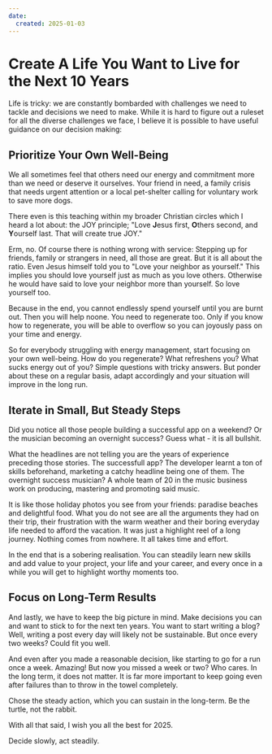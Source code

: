 ```yaml
---
date: 
  created: 2025-01-03
---
```


# Create A Life You Want to Live for the Next 10 Years

Life is tricky: we are constantly bombarded with challenges we need to tackle and decisions we need to make. While it is hard to figure out a ruleset for all the diverse challenges we face, I believe it is possible to have useful guidance on our decision making:

<!-- more -->

## Prioritize Your Own Well-Being

We all sometimes feel that others need our energy and commitment more than we need or deserve it ourselves. Your friend in need, a family crisis that needs urgent attention or a local pet-shelter calling for voluntary work to save more dogs.

There even is this teaching within my broader Christian circles which I heard a lot about: the JOY principle; "Love **J**esus first, **O**thers second, and **Y**ourself last. That will create true JOY."

Erm, no. Of course there is nothing wrong with service: Stepping up for friends, family or strangers in need, all those are great. But it is all about the ratio. Even Jesus himself told you to "Love your neighbor as yourself." This implies you should love yourself just as much as you love others. Otherwise he would have said to love your neighbor more than yourself. So love yourself too.

Because in the end, you cannot endlessly spend yourself until you are burnt out. Then you will help noone. You need to regenerate too. Only if you know how to regenerate, you will be able to overflow so you can joyously pass on your time and energy.

So for everybody struggling with energy management, start focusing on your own well-being. How do you regenerate? What refreshens you? What sucks energy out of you? Simple questions with tricky answers. But ponder about these on a regular basis, adapt accordingly and your situation will improve in the long run.

## Iterate in Small, But Steady Steps

Did you notice all those people building a successful app on a weekend? Or the musician becoming an overnight success? Guess what - it is all bullshit.

What the headlines are not telling you are the years of experience preceding those stories. The successfull app? The developer learnt a ton of skills beforehand, marketing a catchy headline being one of them. The overnight success musician? A whole team of 20 in the music business work on producing, mastering and promoting said music.

It is like those holiday photos you see from your friends: paradise beaches and delightful food. What you do not see are all the arguments they had on their trip, their frustration with the warm weather and their boring everyday life needed to afford the vacation. It was just a highlight reel of a long journey. Nothing comes from nowhere. It all takes time and effort.

In the end that is a sobering realisation. You can steadily learn new skills and add value to your project, your life and your career, and every once in a while you will get to highlight worthy moments too.

## Focus on Long-Term Results

And lastly, we have to keep the big picture in mind. Make decisions you can and want to stick to for the next ten years. You want to start writing a blog? Well, writing a post every day will likely not be sustainable. But once every two weeks? Could fit you well.

And even after you made a reasonable decision, like starting to go for a run once a week. Amazing! But now you missed a week or two? Who cares. In the long term, it does not matter. It is far more important to keep going even after failures than to throw in the towel completely.

Chose the steady action, which you can sustain in the long-term. Be the turtle, not the rabbit.

With all that said, I wish you all the best for 2025.

<div class="goodie">
  Decide slowly, act steadily.
<div>